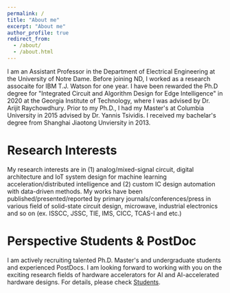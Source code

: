 ```yaml
---
permalink: /
title: "About me"
excerpt: "About me"
author_profile: true
redirect_from: 
  - /about/
  - /about.html
---
```

I am an Assistant Professor in the Department of Electrical Engineering at the University of Notre Dame. Before joining ND, I worked as a research assocaite for IBM T.J. Watson for one year. I have been rewarded the Ph.D degree for "Integrated Circuit and Algorithm Design for Edge Intelligence" in 2020 at the Georgia Institute of Technology, where I was advised by Dr. Arijit Raychowdhury. Prior to my Ph.D., I had my Master's at Columbia University  in 2015 advised by Dr. Yannis Tsividis. I received my bachelar's degree from Shanghai Jiaotong Unviersity in 2013. 


Research Interests
======
My research interests are in (1) analog/mixed-signal circuit, digital architecture and IoT system design for machine learning acceleration/distributed intelligence and (2) custom IC design automation with data-driven methods. My works have been published/presented/reported by primary journals/conferences/press in various field of solid-state circuit design, microwave, industrial electronics and so on (ex. ISSCC, JSSC, TIE, IMS, CICC, TCAS-I and etc.)

Perspective Students & PostDoc
======
I am actively recruiting talented Ph.D. Master's and undergraduate students and experienced PostDocs. I am looking forward to working with you on the exciting research fields of hardware accelerators for AI and AI-accelerated hardware designs. For details, please check [Students](https://nycao.github.io/Students/).

